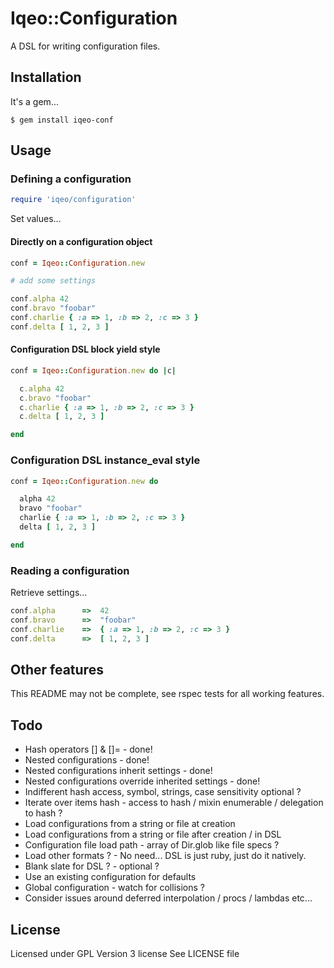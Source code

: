 # Iqeo::Configuration

A DSL for writing configuration files.

## Installation

It's a gem...

```
$ gem install iqeo-conf
```

## Usage

### Defining a configuration

```ruby
require 'iqeo/configuration'
```

Set values...

#### Directly on a configuration object

```ruby
conf = Iqeo::Configuration.new

# add some settings

conf.alpha 42
conf.bravo "foobar"
conf.charlie { :a => 1, :b => 2, :c => 3 }
conf.delta [ 1, 2, 3 ]
```

#### Configuration DSL block yield style

```ruby
conf = Iqeo::Configuration.new do |c|

  c.alpha 42
  c.bravo "foobar"
  c.charlie { :a => 1, :b => 2, :c => 3 }
  c.delta [ 1, 2, 3 ]

end
```

### Configuration DSL instance_eval style

```ruby
conf = Iqeo::Configuration.new do

  alpha 42
  bravo "foobar"
  charlie { :a => 1, :b => 2, :c => 3 }
  delta [ 1, 2, 3 ]

end
```

### Reading a configuration

Retrieve settings...

```ruby
conf.alpha      =>  42
conf.bravo      =>  "foobar"
conf.charlie    =>  { :a => 1, :b => 2, :c => 3 }
conf.delta      =>  [ 1, 2, 3 ]
```

## Other features

This README may not be complete, see rspec tests for all working features.

## Todo

* Hash operators [] & []= - done!
* Nested configurations - done!
* Nested configurations inherit settings - done!
* Nested configurations override inherited settings - done!
* Indifferent hash access, symbol, strings, case sensitivity optional ?
* Iterate over items hash - access to hash / mixin enumerable / delegation to hash ?
* Load configurations from a string or file at creation
* Load configurations from a string or file after creation / in DSL
* Configuration file load path - array of Dir.glob like file specs ?
* Load other formats ? - No need... DSL is just ruby, just do it natively.
* Blank slate for DSL ? - optional ?
* Use an existing configuration for defaults
* Global configuration - watch for collisions ?
* Consider issues around deferred interpolation / procs / lambdas etc...

## License

Licensed under GPL Version 3 license
See LICENSE file

